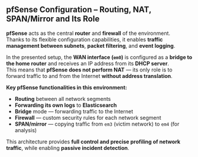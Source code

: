 ## pfSense Configuration – Routing, NAT, SPAN/Mirror and Its Role

**pfSense** acts as the central **router** and **firewall** of the environment.  
Thanks to its flexible configuration capabilities, it enables **traffic management between subnets**, **packet filtering**, and **event logging**.

In the presented setup, the **WAN interface (`em0`)** is configured as a **bridge to the home router** and receives an IP address from its **DHCP server**.  
This means that **pfSense does not perform NAT** — its only role is to forward traffic to and from the Internet **without address translation**.

**Key pfSense functionalities in this environment:**
- **Routing** between all network segments
- **Forwarding its own logs** to **Elasticsearch**
- **Bridge** mode — forwarding traffic to the Internet
- **Firewall** — custom security rules for each network segment
- **SPAN/mirror** — copying traffic from `em3` (victim network) to `em4` (for analysis)

This architecture provides **full control and precise profiling of network traffic**, while enabling **passive incident detection**.

